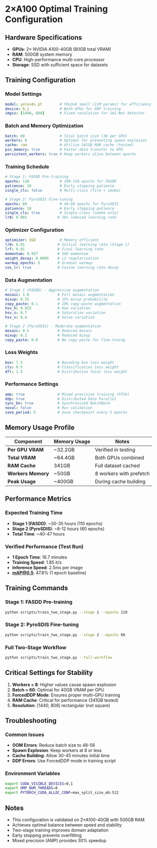 # 2×A100 Optimal Training Configuration

## Hardware Specifications
- **GPUs**: 2× NVIDIA A100-40GB (80GB total VRAM)
- **RAM**: 500GB system memory
- **CPU**: High-performance multi-core processor
- **Storage**: SSD with sufficient space for datasets

## Training Configuration

### Model Settings
```yaml
model: yolov8s.pt        # YOLOv8 small (11M params) for efficiency
device: 0,1              # Both GPUs for DDP training
imgsz: [1440, 808]       # Fixed resolution for SAI-Net detector
```

### Batch and Memory Optimization
```yaml
batch: 60                # Total batch size (30 per GPU)
workers: 8               # Optimal for preventing spawn explosion
cache: ram               # Utilize 341GB RAM cache (tested)
pin_memory: true         # Faster data transfer to GPU
persistent_workers: true # Keep workers alive between epochs
```

### Training Schedule
```yaml
# Stage 1: FASDD Pre-training
epochs: 110              # 100-110 epochs for FASDD
patience: 10             # Early stopping patience
single_cls: false        # Multi-class (fire + smoke)

# Stage 2: PyroSDIS Fine-tuning  
epochs: 60               # 40-60 epochs for PyroSDIS
patience: 10             # Early stopping patience
single_cls: true         # Single-class (smoke only)
lr0: 0.001              # 10× reduced learning rate
```

### Optimizer Configuration
```yaml
optimizer: SGD           # Memory efficient
lr0: 0.01               # Initial learning rate (Stage 1)
lrf: 0.01               # Final learning rate
momentum: 0.937         # SGD momentum
weight_decay: 0.0005    # L2 regularization
warmup_epochs: 5        # Gradual warmup
cos_lr: true            # Cosine learning rate decay
```

### Data Augmentation
```yaml
# Stage 1 (FASDD) - Aggressive augmentation
mosaic: 1.0             # Full mosaic augmentation
mixup: 0.15             # 15% mixup probability
copy_paste: 0.1         # 10% copy-paste augmentation
hsv_h: 0.015            # Hue variation
hsv_s: 0.7              # Saturation variation
hsv_v: 0.4              # Value variation

# Stage 2 (PyroSDIS) - Moderate augmentation
mosaic: 0.5             # Reduced mosaic
mixup: 0.1              # Reduced mixup
copy_paste: 0.0         # No copy-paste for fine-tuning
```

### Loss Weights
```yaml
box: 7.5                # Bounding box loss weight
cls: 0.5                # Classification loss weight
dfl: 1.5                # Distribution focal loss weight
```

### Performance Settings
```yaml
amp: true               # Mixed precision training (FP16)
ddp: true               # Distributed Data Parallel
sync_bn: true           # Synchronized BatchNorm
noval: false            # Run validation
save_period: 5          # Save checkpoint every 5 epochs
```

## Memory Usage Profile

| Component | Memory Usage | Notes |
|-----------|-------------|-------|
| **Per GPU VRAM** | ~32.2GB | Verified in testing |
| **Total VRAM** | ~64.4GB | Both GPUs combined |
| **RAM Cache** | 341GB | Full dataset cached |
| **Workers Memory** | ~50GB | 8 workers with prefetch |
| **Peak Usage** | ~400GB | During cache building |

## Performance Metrics

### Expected Training Time
- **Stage 1 (FASDD)**: ~30-35 hours (110 epochs)
- **Stage 2 (PyroSDIS)**: ~8-12 hours (60 epochs)
- **Total Time**: ~40-47 hours

### Verified Performance (Test Run)
- **1 Epoch Time**: 16.7 minutes
- **Training Speed**: 1.85 it/s
- **Inference Speed**: 2.5ms per image
- **mAP@0.5**: 47.8% (1 epoch baseline)

## Training Commands

### Stage 1: FASDD Pre-training
```bash
python scripts/train_two_stage.py --stage 1 --epochs 110
```

### Stage 2: PyroSDIS Fine-tuning
```bash
python scripts/train_two_stage.py --stage 2 --epochs 60
```

### Full Two-Stage Workflow
```bash
python scripts/train_two_stage.py --full-workflow
```

## Critical Settings for Stability

1. **Workers = 8**: Higher values cause spawn explosion
2. **Batch = 60**: Optimal for 40GB VRAM per GPU
3. **ForcedDDP Mode**: Ensures proper multi-GPU training
4. **RAM Cache**: Critical for performance (341GB tested)
5. **Resolution**: [1440, 808] rectangular (not square)

## Troubleshooting

### Common Issues
- **OOM Errors**: Reduce batch size to 48-56
- **Spawn Explosion**: Keep workers at 8 or less
- **Cache Building**: Allow 30-45 minutes initial time
- **DDP Errors**: Use ForcedDDP mode in training script

### Environment Variables
```bash
export CUDA_VISIBLE_DEVICES=0,1
export OMP_NUM_THREADS=8
export PYTORCH_CUDA_ALLOC_CONF=max_split_size_mb:512
```

## Notes

- This configuration is validated on 2×A100-40GB with 500GB RAM
- Achieves optimal balance between speed and stability
- Two-stage training improves domain adaptation
- Early stopping prevents overfitting
- Mixed precision (AMP) provides 30% speedup